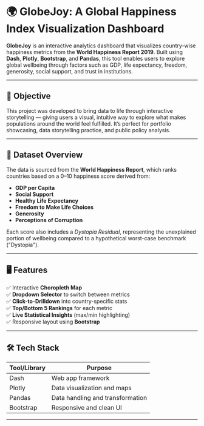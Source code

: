 # 🌍 GlobeJoy: A Global Happiness Index Visualization Dashboard

**GlobeJoy** is an interactive analytics dashboard that visualizes country-wise happiness metrics from the **World Happiness Report 2019**. Built using **Dash**, **Plotly**, **Bootstrap**, and **Pandas**, this tool enables users to explore global wellbeing through factors such as GDP, life expectancy, freedom, generosity, social support, and trust in institutions.

---

## 🎯 Objective

This project was developed to bring data to life through interactive storytelling — giving users a visual, intuitive way to explore what makes populations around the world feel fulfilled. It’s perfect for portfolio showcasing, data storytelling practice, and public policy analysis.

---

## 🧠 Dataset Overview

The data is sourced from the **World Happiness Report**, which ranks countries based on a 0–10 happiness score derived from:
- **GDP per Capita**
- **Social Support**
- **Healthy Life Expectancy**
- **Freedom to Make Life Choices**
- **Generosity**
- **Perceptions of Corruption**

Each score also includes a *Dystopia Residual*, representing the unexplained portion of wellbeing compared to a hypothetical worst-case benchmark ("Dystopia").

---

## 🖥 Features

✅ Interactive **Choropleth Map**  
✅ **Dropdown Selector** to switch between metrics  
✅ **Click-to-Drilldown** into country-specific stats  
✅ **Top/Bottom 5 Rankings** for each metric  
✅ **Live Statistical Insights** (max/min highlighting)  
✅ Responsive layout using **Bootstrap**

---

## 🛠️ Tech Stack

| Tool/Library | Purpose                              |
|--------------|--------------------------------------|
| Dash         | Web app framework                    |
| Plotly       | Data visualization and maps          |
| Pandas       | Data handling and transformation     |
| Bootstrap    | Responsive and clean UI              |

---
